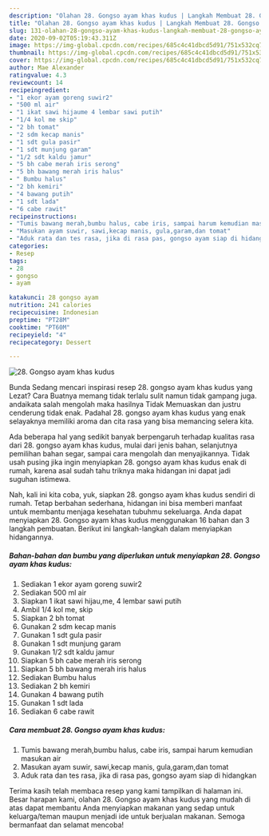 ```yaml
---
description: "Olahan 28. Gongso ayam khas kudus | Langkah Membuat 28. Gongso ayam khas kudus Yang Enak dan Simpel"
title: "Olahan 28. Gongso ayam khas kudus | Langkah Membuat 28. Gongso ayam khas kudus Yang Enak dan Simpel"
slug: 131-olahan-28-gongso-ayam-khas-kudus-langkah-membuat-28-gongso-ayam-khas-kudus-yang-enak-dan-simpel
date: 2020-09-02T05:19:43.311Z
image: https://img-global.cpcdn.com/recipes/685c4c41dbcd5d91/751x532cq70/28-gongso-ayam-khas-kudus-foto-resep-utama.jpg
thumbnail: https://img-global.cpcdn.com/recipes/685c4c41dbcd5d91/751x532cq70/28-gongso-ayam-khas-kudus-foto-resep-utama.jpg
cover: https://img-global.cpcdn.com/recipes/685c4c41dbcd5d91/751x532cq70/28-gongso-ayam-khas-kudus-foto-resep-utama.jpg
author: Mae Alexander
ratingvalue: 4.3
reviewcount: 14
recipeingredient:
- "1 ekor ayam goreng suwir2"
- "500 ml air"
- "1 ikat sawi hijaume 4 lembar sawi putih"
- "1/4 kol me skip"
- "2 bh tomat"
- "2 sdm kecap manis"
- "1 sdt gula pasir"
- "1 sdt munjung garam"
- "1/2 sdt kaldu jamur"
- "5 bh cabe merah iris serong"
- "5 bh bawang merah iris halus"
- " Bumbu halus"
- "2 bh kemiri"
- "4 bawang putih"
- "1 sdt lada"
- "6 cabe rawit"
recipeinstructions:
- "Tumis bawang merah,bumbu halus, cabe iris, sampai harum kemudian masukan air"
- "Masukan ayam suwir, sawi,kecap manis, gula,garam,dan tomat"
- "Aduk rata dan tes rasa, jika di rasa pas, gongso ayam siap di hidangkan"
categories:
- Resep
tags:
- 28
- gongso
- ayam

katakunci: 28 gongso ayam 
nutrition: 241 calories
recipecuisine: Indonesian
preptime: "PT28M"
cooktime: "PT60M"
recipeyield: "4"
recipecategory: Dessert

---
```



![28. Gongso ayam khas kudus](https://img-global.cpcdn.com/recipes/685c4c41dbcd5d91/751x532cq70/28-gongso-ayam-khas-kudus-foto-resep-utama.jpg)

Bunda Sedang mencari inspirasi resep 28. gongso ayam khas kudus yang Lezat? Cara Buatnya memang tidak terlalu sulit namun tidak gampang juga. andaikata salah mengolah maka hasilnya Tidak Memuaskan dan justru cenderung tidak enak. Padahal 28. gongso ayam khas kudus yang enak selayaknya memiliki aroma dan cita rasa yang bisa memancing selera kita.

Ada beberapa hal yang sedikit banyak berpengaruh terhadap kualitas rasa dari 28. gongso ayam khas kudus, mulai dari jenis bahan, selanjutnya pemilihan bahan segar, sampai cara mengolah dan menyajikannya. Tidak usah pusing jika ingin menyiapkan 28. gongso ayam khas kudus enak di rumah, karena asal sudah tahu triknya maka hidangan ini dapat jadi suguhan istimewa.




Nah, kali ini kita coba, yuk, siapkan 28. gongso ayam khas kudus sendiri di rumah. Tetap berbahan sederhana, hidangan ini bisa memberi manfaat untuk membantu menjaga kesehatan tubuhmu sekeluarga. Anda dapat menyiapkan 28. Gongso ayam khas kudus menggunakan 16 bahan dan 3 langkah pembuatan. Berikut ini langkah-langkah dalam menyiapkan hidangannya.

<!--inarticleads1-->

##### Bahan-bahan dan bumbu yang diperlukan untuk menyiapkan 28. Gongso ayam khas kudus:

1. Sediakan 1 ekor ayam goreng suwir2
1. Sediakan 500 ml air
1. Siapkan 1 ikat sawi hijau,me, 4 lembar sawi putih
1. Ambil 1/4 kol me, skip
1. Siapkan 2 bh tomat
1. Gunakan 2 sdm kecap manis
1. Gunakan 1 sdt gula pasir
1. Gunakan 1 sdt munjung garam
1. Gunakan 1/2 sdt kaldu jamur
1. Siapkan 5 bh cabe merah iris serong
1. Siapkan 5 bh bawang merah iris halus
1. Sediakan  Bumbu halus
1. Sediakan 2 bh kemiri
1. Gunakan 4 bawang putih
1. Gunakan 1 sdt lada
1. Sediakan 6 cabe rawit




<!--inarticleads2-->

##### Cara membuat 28. Gongso ayam khas kudus:

1. Tumis bawang merah,bumbu halus, cabe iris, sampai harum kemudian masukan air
1. Masukan ayam suwir, sawi,kecap manis, gula,garam,dan tomat
1. Aduk rata dan tes rasa, jika di rasa pas, gongso ayam siap di hidangkan




Terima kasih telah membaca resep yang kami tampilkan di halaman ini. Besar harapan kami, olahan 28. Gongso ayam khas kudus yang mudah di atas dapat membantu Anda menyiapkan makanan yang sedap untuk keluarga/teman maupun menjadi ide untuk berjualan makanan. Semoga bermanfaat dan selamat mencoba!
